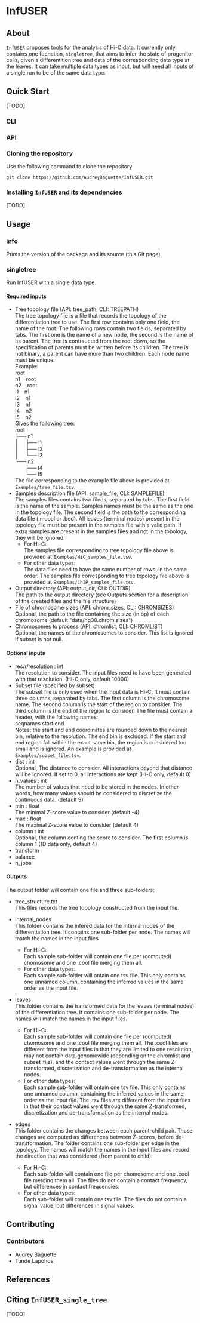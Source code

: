 # InfUSER
## About
`InfUSER` proposes tools for the analysis of Hi-C data. It currently only contains one fucnction, `singletree`, that aims to infer the state of progenitor cells, given a differentition tree and data of the corresponding data type at the leaves. It can take multiple data types as input, but will need all 
inputs of a single run to be of the same data type.

## Quick Start
[TODO]
### CLI
### API

### Cloning the repository
Use the following command to clone the repository: 
   
    git clone https://github.com/AudreyBaguette/InfUSER.git

### Installing `InfUSER` and its dependencies
[TODO]


## Usage
### info
Prints the version of the package and its source (this Git page).

### singletree
Run InfUSER with a single data type.
#### Required inputs
- Tree topology file (API: tree_path, CLI: TREEPATH)   
    The tree topology file is a file that records the topology of the differentiation tree to use. The first row contains only one field, the name of the root. The following rows contain two fields, separated by tabs. The first one is the name of a new node, the second is the name of its parent. The tree is contrsucted from the root down, so the specification of parents must be written before its children. The tree is not binary, a parent can have more than two children. Each node name must be unique.   
    Example:  
    root  
    n1 &nbsp; &nbsp;root  
    n2 &nbsp; &nbsp;root  
    l1 &nbsp; &nbsp;n1  
    l2 &nbsp; &nbsp;n1  
    l3 &nbsp; &nbsp;n1  
    l4 &nbsp; &nbsp;n2  
    l5 &nbsp; &nbsp;n2  
    Gives the following tree:  
    root  
    ├── n1  
    │ &nbsp; &nbsp; ├── l1  
    │ &nbsp; &nbsp; ├── l2  
    │ &nbsp; &nbsp; └── l3  
    └── n2  
    &nbsp; &nbsp; &nbsp; &nbsp;├── l4  
    &nbsp; &nbsp; &nbsp; &nbsp;└── l5   
    The file corresponding to the example file above is provided at `Examples/tree_file.tsv`.
- Samples description file (API: sample_file, CLI: SAMPLEFILE)   
    The samples files contains two fileds, separated by tabs. The first field is the name of the sample. Samples names must be the same as the one in the topology file. The second field is the path to the corresponding data file (.mcool or .bed). All leaves (terminal nodes) present in the topology file must be present in the samples file with a valid path. If extra samples are present in the samples files and not in the topology, they will be ignored.
    - For Hi-C:   
    The samples file corresponding to tree topology file above is provided at `Examples/HiC_samples_file.tsv`.
    - For other data types:   
    The data files need to have the same number of rows, in the same order. The samples file corresponding to tree topology file above is provided at `Examples/ChIP_samples_file.tsv`.
- Output directory (API: output_dir, CLI: OUTDIR)   
    The path to the output directory (see Outputs section for a description of the created files and the file structure)
- File of chromosome sizes (API: chrom_sizes, CLI: CHROMSIZES)   
    Optional, the path to the file containing the size (in bp) of each chromosome (default "data/hg38.chrom.sizes")
- Chromosomes to process (API: chromlist, CLI: CHROMLIST)   
    Optional, the names of the chromosomes to consider. This list is ignored if subset is not null. 

#### Optional inputs
- res/r/resolution : int   
    The resolution to consider. The input files need to have been generated with that resolution. (Hi-C only, default 10000)
- Subset file (specified by subset)   
    The subset file is only used when the input data is Hi-C. It must contain three columns, separated by tabs. The first column is the chromosome name. The second column is the start of the region to consider. The third column is the end of the region to consider. The file must contain a header, with the following names:   
	seqnames	start	end   
	Notes: the start and end coordinates are rounded down to the nearest bin, relative to the resolution. The end bin is excluded. If the start and end region fall within the exact same bin, the region is considered too small and is ignored. An example is provided at `Examples/subset_file.tsv`.
- dist : int   
    Optional, The distance to consider. All interactions beyond that distance will be ignored. If set to 0, all interactions are kept (Hi-C only, default 0)
- n_values : int   
    The number of values that need to be stored in the nodes. In other words, how many values should be considered to discretize the continuous data. (default 9)
- min : float   
    The minimal Z-score value to consider (default -4)
- max : float   
    The maximal Z-score value to consider (default 4)
- column : int   
    Optional, the column conting the score to consider. The first column is column 1 (1D data only, default 4)
- transform   
- balance   
- n_jobs   

#### Outputs
The output folder will contain one file and three sub-folders:

- tree_structure.txt   
	This files records the tree topology constructed from the input file.

- internal_nodes   
	This folder contains the infered data for the internal nodes of the differentiation tree. It contains one sub-folder per node. The names will match the names in the input files.
	- For Hi-C:   
	Each sample sub-folder will contain one file per (computed) chomosome and one .cool file merging them all.
	- For other data types:   
	Each sample sub-folder will ontain one tsv file. This only contains one unnamed column, containing the inferred values in the same order as the input file.

- leaves   
	This folder contains the transformed data for the leaves (terminal nodes) of the differentiation tree. It contains one sub-folder per node. The names will match the names in the input files.
	- For Hi-C:   
	Each sample sub-folder will contain one file per (computed) chomosome and one .cool file merging them all. The .cool files are different from the input files in that they are limited to one resolution, may not contain data genomewide (depending on the chromlist and subset_file), and the contact values went through the same Z-transformed, discretization and de-transformation as the internal nodes.
	- For other data types:   
	Each sample sub-folder will ontain one tsv file. This only contains one unnamed column, containing the inferred values in the same order as the input file. The .tsv files are different from the input files in that their contact values went through the same Z-transformed, discretization and de-transformation as the internal nodes.

- edges   
	This folder contains the changes between each parent-child pair. Those changes are computed as differences between Z-scores, before de-transformation. The folder contains one sub-folder per edge in the topology. The names will match the names in the input files and record the direction that was considered (from parent to child).
	- For Hi-C:   
	Each sub-folder will contain one file per chomosome and one .cool file merging them all. The files do not contain a contact frequency, but differences in contact frequencies.
	- For other data types:   
	Each sub-folder will contain one tsv file. The files do not contain a signal value, but differences in signal values.


## Contributing
### Contributors
- Audrey Baguette
- Tunde Lapohos

## References

## Citing `InfUSER_single_tree`
[TODO]
